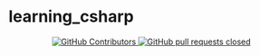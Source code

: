 # learning_csharp

  <p align="center">
    <!--<a href="https://github.com/anuraghazra/github-readme-stats/actions">
      <img alt="Tests Passing" src="https://github.com/anuraghazra/github-readme-stats/workflows/Test/badge.svg" />
    </a>-->
    <a href="https://github.com/armentanoc/learning_csharp/graphs/contributors">
      <img alt="GitHub Contributors" src="https://img.shields.io/github/contributors/armentanoc/learning_csharp?color=0088ff" />
    </a>
    <!--<a href="https://codecov.io/gh/anuraghazra/github-readme-stats">
      <img alt="Tests Coverage" src="https://codecov.io/gh/anuraghazra/github-readme-stats/branch/master/graph/badge.svg" />
    </a>
    <a href="https://github.com/anuraghazra/github-readme-stats/issues">
      <img alt="Issues" src="https://img.shields.io/github/issues/anuraghazra/github-readme-stats?color=0088ff" />
    </a>-->
    <a href="https://github.com/armentanoc/learning_csharp/pulls">
      <img alt="GitHub pull requests closed" src="https://img.shields.io/github/issues-pr-closed/armentanoc/learning_csharp?color=8957e5" />
    </a>
    <!--<a href="https://securityscorecards.dev/viewer/?uri=github.com/anuraghazra/github-readme-stats">
      <img alt="OpenSSF Scorecard" src="https://api.securityscorecards.dev/projects/github.com/anuraghazra/github-readme-stats/badge" />
    </a>-->
  </p>
